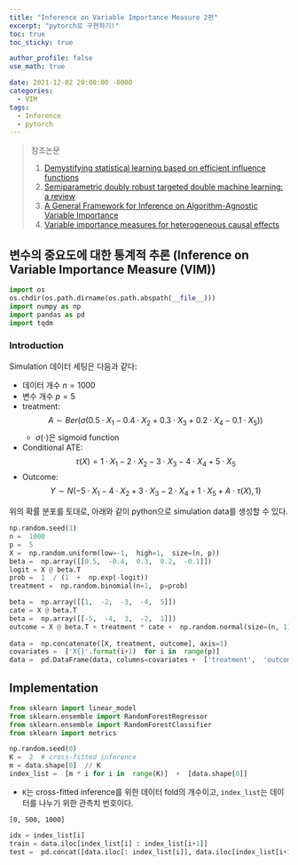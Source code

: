 ```yaml
---
title: "Inference on Variable Importance Measure 2편"
excerpt: "pytorch로 구현하기!"
toc: true
toc_sticky: true

author_profile: false
use_math: true

date: 2021-12-02 20:00:00 -0000
categories: 
  - VIM
tags:
  - Inference
  - pytorch
---
```



> 참조논문
> 1. [Demystifying statistical learning based on efficient influence functions](https://arxiv.org/abs/2107.00681)
> 2. [Semiparametric doubly robust targeted double machine learning: a review](https://arxiv.org/abs/2203.06469)
> 3. [A General Framework for Inference on Algorithm-Agnostic Variable Importance](https://www.tandfonline.com/doi/full/10.1080/01621459.2021.2003200)
> 4. [Variable importance measures for heterogeneous causal effects](https://arxiv.org/pdf/2204.06030.pdf)

## 변수의 중요도에 대한 통계적 추론 (Inference on Variable Importance Measure (VIM))

```python
import os
os.chdir(os.path.dirname(os.path.abspath(__file__)))
import numpy as np
import pandas as pd
import tqdm
```

### Introduction

Simulation 데이터 세팅은 다음과 같다:

- 데이터 개수 $n = 1000$
- 변수 개수 $p = 5$
- treatment: $$A \sim Ber(\sigma(0.5 \cdot X_1 -0.4 \cdot X_2 + 0.3 \cdot X_3 + 0.2 \cdot X_4 -0.1 \cdot X_5))$$
	- $\sigma(\cdot)$은 sigmoid function
- Conditional ATE: $$\tau(X) = 1 \cdot X_1 -2 \cdot X_2 -3 \cdot X_3 -4 \cdot X_4 +5 \cdot X_5$$
- Outcome: $$Y \sim N(-5 \cdot X_1 -4 \cdot X_2 + 3 \cdot X_3 -2 \cdot X_4 +1 \cdot X_5 + A \cdot \tau(X), 1)$$

위의 확률 분포를 토대로, 아래와 같이 python으로 simulation data를 생성할 수 있다.

```python
np.random.seed(1)
n =  1000
p =  5
X =  np.random.uniform(low=-1,  high=1,  size=(n, p))
beta =  np.array([[0.5,  -0.4,  0.3,  0.2,  -0.1]])
logit = X @ beta.T
prob =  1  / (1  +  np.exp(-logit))
treatment =  np.random.binomial(n=1,  p=prob)

beta =  np.array([[1,  -2,  -3,  -4,  5]])
cate = X @ beta.T
beta =  np.array([[-5,  -4,  3,  -2,  1]])
outcome = X @ beta.T + treatment * cate +  np.random.normal(size=(n, 1))
  
data =  np.concatenate([X, treatment, outcome], axis=1)
covariates =  ['X{}'.format(i+1)  for i in  range(p)]
data =  pd.DataFrame(data, columns=covariates +  ['treatment',  'outcome'])
```

## Implementation

```python
from sklearn import linear_model
from sklearn.ensemble import RandomForestRegressor
from sklearn.ensemble import RandomForestClassifier
from sklearn import metrics

np.random.seed(0)
K =  2  # cross-fitted inference
m = data.shape[0]  // K
index_list =  [m * i for i in  range(K)]  +  [data.shape[0]]
```

- `K`는 cross-fitted inference를 위한 데이터 fold의 개수이고, `index_list`는 데이터를 나누기 위한 관측치 번호이다.
```
[0, 500, 1000]
```

```python
idx = index_list[i]
train = data.iloc[index_list[i] : index_list[i+1]]
test =  pd.concat([data.iloc[: index_list[i]], data.iloc[index_list[i+1] : ]], axis=0)
```

<!--stackedit_data:
eyJoaXN0b3J5IjpbOTA4Nzk3NTgxLDE4Mzc4NjA4MjIsMjA1MD
k3OTE1OCw2ODAzNzU2NjhdfQ==
-->